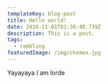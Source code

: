 ```yaml
---
templateKey: blog-post
title: Hello world!
date: 2018-11-01T01:36:40.739Z
description: This is a post.
tags:
  - rambling
featuredImage: /img/chemex.jpg
---
```

Yayayaya I am lorde
